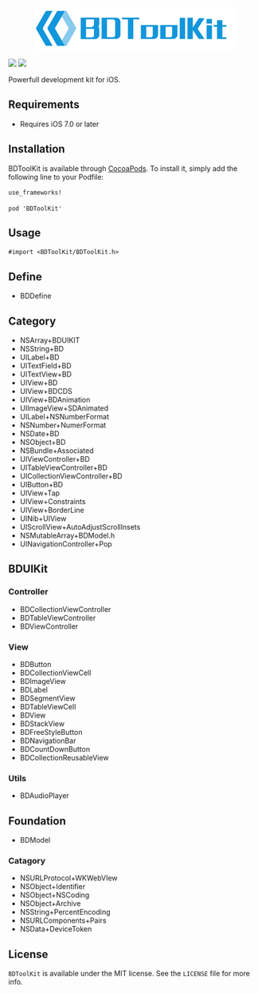 <p align="center">
  <img src="https://raw.githubusercontent.com/reference/BDToolKit/master/BDToolKit.png" width=400 />
</p>
<img src="https://img.shields.io/badge/BDToolKit-Objective--C-orange.svg">  
<img src="https://img.shields.io/badge/License-MIT-lightgrey.svg">

Powerfull development kit for iOS.

## Requirements

* Requires iOS 7.0 or later

## Installation

BDToolKit is available through [CocoaPods](https://cocoapods.org/pods/BDToolKit). To install it, simply add the following line to your Podfile:

```
use_frameworks!

pod 'BDToolKit'
```

## Usage

```
#import <BDToolKit/BDToolKit.h>
```

## Define

* BDDefine

## Category

* NSArray+BDUIKIT
* NSString+BD
* UILabel+BD
* UITextField+BD
* UITextView+BD
* UIView+BD
* UIView+BDCDS
* UIView+BDAnimation
* UIImageView+SDAnimated
* UILabel+NSNumberFormat
* NSNumber+NumerFormat
* NSDate+BD
* NSObject+BD
* NSBundle+Associated
* UIViewController+BD
* UITableViewController+BD
* UICollectionViewController+BD
* UIButton+BD
* UIView+Tap
* UIView+Constraints
* UIView+BorderLine
* UINib+UIView
* UIScrollView+AutoAdjustScrollInsets
* NSMutableArray+BDModel.h
* UINavigationController+Pop

## BDUIKit

### Controller

* BDCollectionViewController
* BDTableViewController
* BDViewController

### View

* BDButton
* BDCollectionViewCell
* BDImageView
* BDLabel
* BDSegmentView
* BDTableViewCell
* BDView
* BDStackView
* BDFreeStyleButton
* BDNavigationBar
* BDCountDownButton
* BDCollectionReusableView

### Utils
* BDAudioPlayer

## Foundation

* BDModel

### Catagory

* NSURLProtocol+WKWebVIew
* NSObject+Identifier
* NSObject+NSCoding
* NSObject+Archive
* NSString+PercentEncoding
* NSURLComponents+Pairs
* NSData+DeviceToken

## License

`BDToolKit` is available under the MIT license. See the `LICENSE` file for more info.
